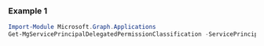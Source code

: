 ### Example 1
``` powershell
Import-Module Microsoft.Graph.Applications
Get-MgServicePrincipalDelegatedPermissionClassification -ServicePrincipalId $servicePrincipalId
```
